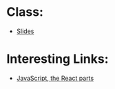 # Class:
- [Slides](https://docs.google.com/presentation/d/1Q_tqQc9mnToVZDPXLCgXGhoauK3Au832GJzocxOfyeI/edit?usp=sharing)

# Interesting Links:
- [JavaScript, the React parts](https://reacttraining.com/blog/javascript-the-react-parts/)